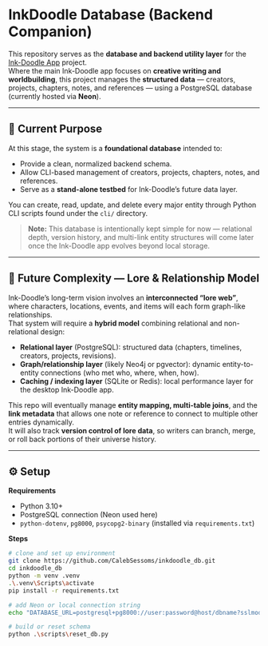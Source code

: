 # InkDoodle Database (Backend Companion)

This repository serves as the **database and backend utility layer** for the [Ink-Doodle App](https://github.com/CalebSessoms/ink-doodle) project.  
Where the main Ink-Doodle app focuses on **creative writing and worldbuilding**, this project manages the **structured data** — creators, projects, chapters, notes, and references — using a PostgreSQL database (currently hosted via **Neon**).

---

## 🧩 Current Purpose

At this stage, the system is a **foundational database** intended to:
- Provide a clean, normalized backend schema.
- Allow CLI-based management of creators, projects, chapters, notes, and references.
- Serve as a **stand-alone testbed** for Ink-Doodle’s future data layer.

You can create, read, update, and delete every major entity through Python CLI scripts found under the `cli/` directory.

> **Note:** This database is intentionally kept simple for now — relational depth, version history, and multi-link entity structures will come later once the Ink-Doodle app evolves beyond local storage.

---

## 🧠 Future Complexity — Lore & Relationship Model

Ink-Doodle’s long-term vision involves an **interconnected “lore web”**, where characters, locations, events, and items will each form graph-like relationships.  
That system will require a **hybrid model** combining relational and non-relational design:

- **Relational layer** (PostgreSQL): structured data (chapters, timelines, creators, projects, revisions).  
- **Graph/relationship layer** (likely Neo4j or pgvector): dynamic entity-to-entity connections (who met who, where, when, how).  
- **Caching / indexing layer** (SQLite or Redis): local performance layer for the desktop Ink-Doodle app.

This repo will eventually manage **entity mapping, multi-table joins**, and the **link metadata** that allows one note or reference to connect to multiple other entries dynamically.  
It will also track **version control of lore data**, so writers can branch, merge, or roll back portions of their universe history.

---

## ⚙️ Setup

**Requirements**
- Python 3.10+
- PostgreSQL connection (Neon used here)
- `python-dotenv`, `pg8000`, `psycopg2-binary` (installed via `requirements.txt`)

**Steps**
```bash
# clone and set up environment
git clone https://github.com/CalebSessoms/inkdoodle_db.git
cd inkdoodle_db
python -m venv .venv
.\.venv\Scripts\activate
pip install -r requirements.txt

# add Neon or local connection string
echo "DATABASE_URL=postgresql+pg8000://user:password@host/dbname?sslmode=require" > .env

# build or reset schema
python .\scripts\reset_db.py
